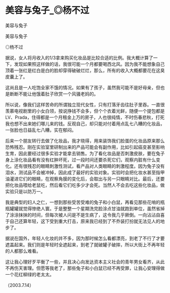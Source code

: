 # 美容与兔子_◎杨不过

美容与兔子

美容与兔子

◎杨不过

据说，女人将月收入的1/3拿来购买化妆品是比较合适的比例。我大概计算了一下，发现如果照这样做的话，我很可能一个月都要喝西北风。因为我不能想象自己顶着一张红是红白是白的脸却穿得破破烂烂，那么，所有的收入大概都要花在这臭皮囊上了。

这尚且是一人吃饱全家不饿的情况。如果有了孩子，虽然我可能不是好母亲，但也是断断不能让他饿着肚子欣赏一个风骚老妈的。

所以说，像我们这样苦命的所谓独立现代女性，只有打落牙齿往肚子里吞。一直很羡慕电视剧里的小女白领，按说挣钱不会多，但个个衣着光鲜，随便一个提包都是LV、Prada，住得都是一个月租金上万的房子，人也很纯情，不时伤春悲秋，打死我也想不出来她们哪儿来的钱。反观自己，却只能对付着用点乱七八糟的化妆品，一张脸也日益乱七八糟，实在郁闷。

后来一个朋友转行去做了化妆品，我才晓得，用来装饰我们脸蛋的化妆品原来那么恐怖残忍。刚在实验室里研制出来的产品可能会有副作用，比如引起癌变甚至影响生育，因此要经过很多实验才能拿去销售。为了看化妆品是否刺激皮肤，要在兔子身上涂化妆品看有没有红肿坏死，过一段时间还要杀死它们，观察内脏有什么变化。还有很残忍的眼睛刺激性测试，看产品对人类眼睛的刺激程度。因为兔子没有泪水，测试品不会被冲掉，因此成了最好的实验对象。实验时会把化妆水甚至指甲油灌进它们的眼睛，在观察角膜的变化后，会取出与另一只眼睛对比。最后，还要把化妆品喂给老鼠吃，然后看它们吃多少才会死。当然人不会去吃这些化妆品，做实验只是以防万一。

我是典型的妇人之仁，一想到那些受苦受难的兔子和小白鼠，再看见那些花哨的瓶瓶罐罐就觉得惨绝人寰。于是整整一个星期洗完脸涂点甘油就跑到单位，虽然省掉了涂涂抹抹的时间，但每次被人问是不是生病了，这令我几乎厥倒。一向沾沾自喜于自己还算年轻，这下受到重大打击，原来我已经到了不乔装打扮就无法见人的地步了。

据说在国外，年轻人化妆的并不多，因为那时候怎么看都漂亮，到老了不行了才要遮盖起来。我们则是年轻时全遮起来，到老了就破罐子破摔，所以大街上不再年轻的人都那么难看。

这让我心理好歹平衡了一些，并且决心向发达资本主义社会的青年男女看齐，从此不再伤天害理。但愿等我老了，那些兔子和小白鼠已经不再受罪，让我心安理得做一个花红柳绿的老太太。

（2003.7.14）